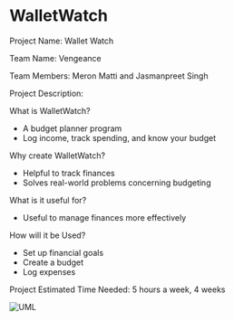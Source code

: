 # WalletWatch

Project Name: Wallet Watch

Team Name: Vengeance 

Team Members: Meron Matti and Jasmanpreet Singh

Project Description: 

What is WalletWatch?
- A budget planner program
- Log income, track spending, and know your budget 

Why create WalletWatch?
- Helpful to track finances
- Solves real-world problems concerning budgeting

What is it useful for?
- Useful to manage finances more effectively

How will it be Used?
- Set up financial goals
- Create a budget
- Log expenses

Project Estimated Time Needed:
5 hours a week, 
4 weeks 

![UML](https://github.com/MeronM18/WalletWatch/assets/156122680/656840b2-16fe-4809-9cd8-fc71d77d8e9b)





